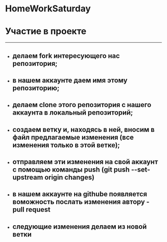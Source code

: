 # HomeWorkSaturday
# Участие в проекте
---
- ## делаем fork интересующего нас репозитория;
- ## в нашем аккаунте даем имя этому репозиторию;
- ## делаем clone этого репозитория с нашего аккаунта в локальный репозиторий;
- ## создаем ветку и, находясь в ней, вносим в файл предлагаемые изменения (все изменения только в этой ветке);
- ## отправляем эти изменения на свой аккаунт с помощью команды push (git push --set-upstream origin changes)
- ## в нашем аккаунте на githube появляется воможность послать изменения автору - pull request
- ## следующие изменения делаем из новой ветки